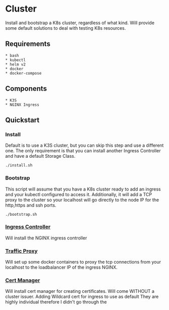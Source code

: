 # Cluster

Install and bootstrap a K8s cluster, regardless of what kind. Will provide some default solutions
to deal with testing K8s resources.

## Requirements
```
* bash
* kubectl
* helm v2
* docker
* docker-compose
```

## Components

```
* K3S
* NGINX Ingress
```

## Quickstart

### Install

Default is to use a K3S cluster, but you can skip this step and use a different one.
The only requirement is that you can install another Ingress Controller and have a default Storage Class.
```shell
./install.sh
```


### Bootstrap

This script will assume that you have a K8s cluster ready to add an ingress and your kubectl configured to access it.
Additionally, it will add a TCP proxy to the cluster so your localhost will go directly to the node IP for the http,https and ssh ports.

```shell
./bootstrap.sh
```

### [Ingress Controller](ingress_controller/install.sh)
Will install the NGINX ingress controller


### [Traffic Proxy](traffic/install.sh)
Will set up some docker containers to proxy the tcp connections from your localhost to the loadbalancer IP of the ingress NGINX. 

### [Cert Manager](cert_manager)
Will install cert manager for creating certificates. Will come WITHOUT a cluster issuer. 
Adding Wildcard cert for ingress to use as default
They are highly individual therefore I didn't go through the